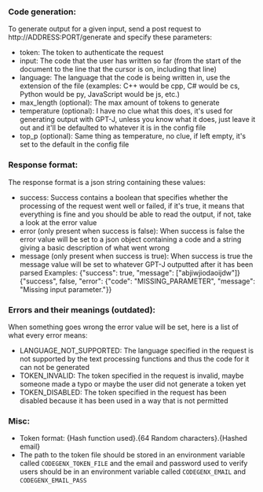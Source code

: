 ### Code generation:
To generate output for a given input, send a post request to http://ADDRESS:PORT/generate and specify these parameters:
- token: The token to authenticate the request
- input: The code that the user has written so far (from the start of the document to the line that the cursor is on, including that line)
- language: The language that the code is being written in, use the extension of the file (examples: C++ would be cpp, C# would be cs, Python would be py, JavaScript would be js, etc.)
- max_length (optional): The max amount of tokens to generate
- temperature (optional): I have no clue what this does, it's used for generating output with GPT-J, unless you know what it does, just leave it out and it'll be defaulted to whatever it is in the config file
- top_p (optional): Same thing as temperature, no clue, if left empty, it's set to the default in the config file

### Response format:
The response format is a json string containing these values:
- success: Success contains a boolean that specifies whether the processing of the request went well or failed, if it's true, it means that everything is fine and you should be able to read the output, if not, take a look at the error value
- error (only present when success is false): When success is false the error value will be set to a json object containing a code and a string giving a basic description of what went wrong
- message (only present when success is true): When success is true the message value will be set to whatever GPT-J outputted after it has been parsed
Examples:
{"success": true, "message": ["abjiwjiodaoijdw"]}
{"success", false, "error": {"code": "MISSING_PARAMETER", "message": "Missing input parameter."}}

### Errors and their meanings (outdated):
When something goes wrong the error value will be set, here is a list of what every error means:
- LANGUAGE_NOT_SUPPORTED: The language specified in the request is not supported by the text processing functions and thus the code for it can not be generated
- TOKEN_INVALID: The token specified in the request is invalid, maybe someone made a typo or maybe the user did not generate a token yet
- TOKEN_DISABLED: The token specified in the request has been disabled because it has been used in a way that is not permitted

### Misc:
- Token format: {Hash function used}.{64 Random characters}.{Hashed email}
- The path to the token file should be stored in an environment variable called `CODEGENX_TOKEN_FILE` and the email and password used to verify users should be in an environment variable called `CODEGENX_EMAIL` and `CODEGENX_EMAIL_PASS`
